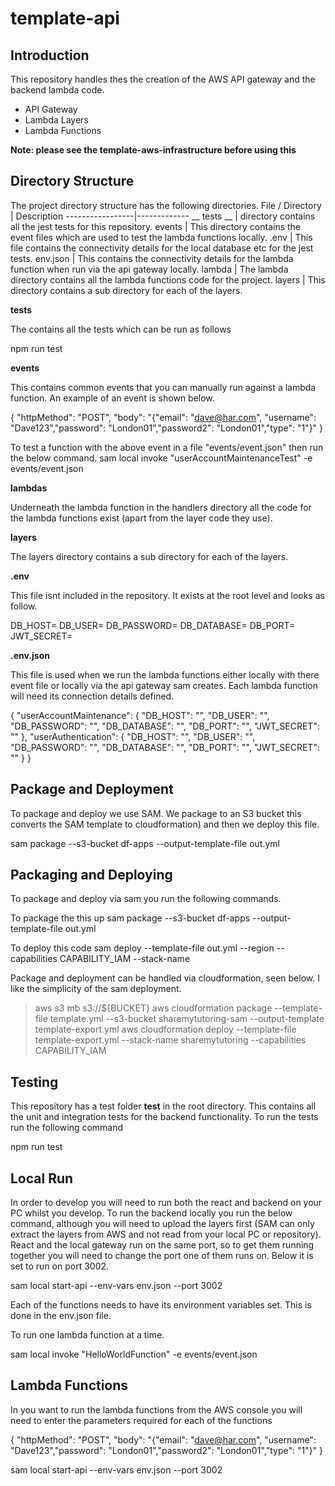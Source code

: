 # template-api

## Introduction

This repository handles thes the creation of the AWS API gateway and the backend lambda code. 
- API Gateway
- Lambda Layers
- Lambda Functions

**Note: please see the template-aws-infrastructure before using this**

## Directory Structure

The project directory structure has the following directories. 
File / Directory | Description
-----------------|-------------
__ tests __ | directory  contains all the jest tests for this repository.
events | This directory contains the event files which are used to test the lambda functions locally.
.env | This file contains the connectivity details for the local database etc for the jest tests.
env.json | This contains the connectivity details for the lambda function when run via the api gateway locally.
lambda | The lambda directory contains all the lambda functions code for the project.
layers | This directory contains a sub directory for each of the layers.

**tests**

The contains all the tests which can be run as follows

npm run test

**events**

This contains common events that you can manually run against a lambda function. An example of an event is shown below.

{
    "httpMethod": "POST",
    "body": "{\"email\": \"dave@har.com\", \"username\": \"Dave123\",\"password\": \"London01\",\"password2\": \"London01\",\"type\": \"1\"}"
}

To test a function with the above event in a file "events/event.json" then run the below command.
sam local invoke "userAccountMaintenanceTest" -e events/event.json

**lambdas**

Underneath the lambda function in the handlers directory all the code for the lambda functions exist (apart from the layer code they use).

**layers**

The layers directory contains a sub directory for each of the layers.

**.env**

This file isnt included in the repository. It exists at the root level and looks as follow.

DB_HOST=<Host name or IP for the database server>
DB_USER=<Username for the database>
DB_PASSWORD=<Password for database>
DB_DATABASE=<Database Name>
DB_PORT=<Database Port>
JWT_SECRET=<Random Letters to create a secret>

**.env.json**

This file is used when we run the lambda functions either locally with there event file or locally via the api gateway sam creates. Each lambda function will need its connection details defined.

{
    "userAccountMaintenance": {
        "DB_HOST":     "<Host name or IP for the database server>",
        "DB_USER":     "<Username for the database>",
        "DB_PASSWORD": "<Password for database>",
        "DB_DATABASE": "<Database Name>",
        "DB_PORT":     "<Database Port>",
        "JWT_SECRET":  "<Random Letters to create a secret>"
    },
    "userAuthentication": {
        "DB_HOST":     "<Host name or IP for the database server>",
        "DB_USER":     "<Username for the database>",
        "DB_PASSWORD": "<Password for database>",
        "DB_DATABASE": "<Database Name>",
        "DB_PORT":     "<Database Port>",
        "JWT_SECRET":  "<Random Letters to create a secret>"
    }
  }


## Package and Deployment

To package and deploy we use SAM. We package to an S3 bucket this converts the SAM template to cloudformation) and then we deploy this file. 

sam package --s3-bucket df-apps --output-template-file out.yml


## Packaging and Deploying

To package and deploy via sam you run the following commands.

To package the this up
sam package --s3-bucket df-apps --output-template-file out.yml

To deploy this code
sam deploy --template-file out.yml --region <Region> --capabilities CAPABILITY_IAM --stack-name <Stack name>

Package and deployment can be handled via cloudformation, seen below. I like the simplicity of the sam deployment.
> aws s3 mb s3://${BUCKET}
aws cloudformation package --template-file template.yml --s3-bucket sharemytutoring-sam --output-template template-export.yml
aws cloudformation deploy  --template-file template-export.yml --stack-name sharemytutoring --capabilities CAPABILITY_IAM

## Testing

This repository has a test folder __test__ in the root directory. This contains all the unit and integration tests for the backend functionality. To run the tests run the following command

npm run test

## Local Run

In order to develop you will need to run both the react and backend on your PC whilst you develop. To run the backend locally you run the below command, although you will need to upload the layers first (SAM can only extract the layers from AWS and not read from your local PC or repository). React and the local gateway run on the same port, so to get them running together you will need to change the port one of them runs on. Below it is set to run on port 3002.

sam local start-api --env-vars env.json --port 3002

Each of the functions needs to have its environment variables set. This is done in the env.json file.

To run one lambda function at a time.

sam local invoke "HelloWorldFunction" -e events/event.json


## Lambda Functions 

In you want to run the lambda functions from the AWS console you will need to enter the parameters required for each of the functions

{
    "httpMethod": "POST",
    "body": "{\"email\": \"dave@har.com\", \"username\": \"Dave123\",\"password\": \"London01\",\"password2\": \"London01\",\"type\": \"1\"}"
}

sam local start-api --env-vars env.json --port 3002


